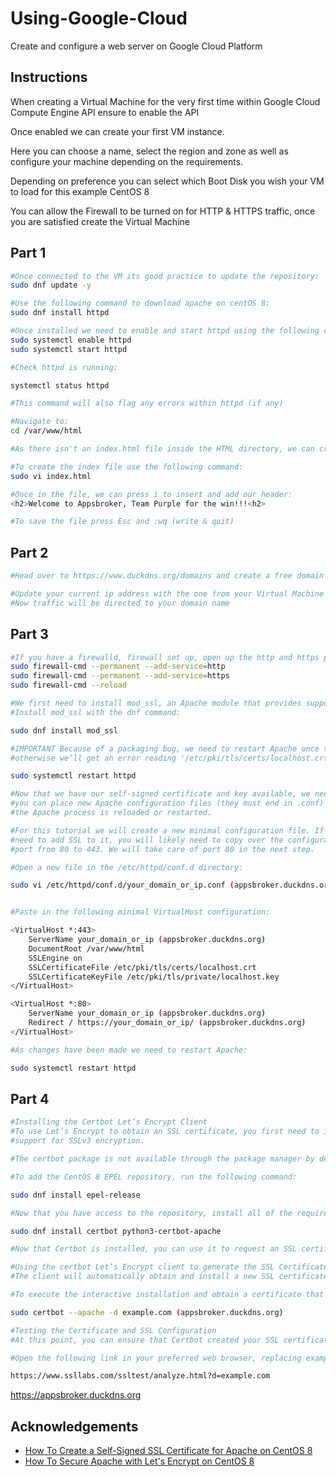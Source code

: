 # Using-Google-Cloud

Create and configure a web server on Google Cloud Platform

## Instructions
When creating a Virtual Machine for the very first time within Google Cloud Compute Engine API ensure to enable the API

Once enabled we can create your first VM instance. 

Here you can choose a name, select the region and zone as well as configure your machine depending on the requirements.

Depending on preference you can select which Boot Disk you wish your VM to load for this example CentOS 8

You can allow the Firewall to be turned on for HTTP & HTTPS traffic, once you are satisfied create the Virtual Machine





## Part 1



```bash
#Once connected to the VM its good practice to update the repository: 
sudo dnf update -y

```

```bash
#Use the following command to download apache on centOS 8: 
sudo dnf install httpd
```

```bash
#Once installed we need to enable and start httpd using the following command:
sudo systemctl enable httpd
sudo systemctl start httpd

```

```bash
#Check httpd is running: 

systemctl status httpd 

#This command will also flag any errors within httpd (if any)
```

```bash
#Navigate to: 
cd /var/www/html 

```

```bash
#As there isn't an index.html file inside the HTML directory, we can create one and input our header for our web page.
```

```bash
#To create the index file use the following command: 
sudo vi index.html 
```

```bash
#Once in the file, we can press i to insert and add our header:
<h2>Welcome to Appsbroker, Team Purple for the win!!!<h2>
```

```bash
#To save the file press Esc and :wq (write & quit)
```
## Part 2
```bash
#Head over to https://www.duckdns.org/domains and create a free domain
```

```bash
#Update your current ip address with the one from your Virtual Machine 
#Now traffic will be directed to your domain name
```
## Part 3
```bash
#If you have a firewalld, firewall set up, open up the http and https ports:
sudo firewall-cmd --permanent --add-service=http
sudo firewall-cmd --permanent --add-service=https
sudo firewall-cmd --reload

```

```bash
#We first need to install mod_ssl, an Apache module that provides support for SSL encryption.
#Install mod_ssl with the dnf command:

sudo dnf install mod_ssl
```

```bash
#IMPORTANT Because of a packaging bug, we need to restart Apache once to properly generate the default SSL certificate and key, 
#otherwise we’ll get an error reading '/etc/pki/tls/certs/localhost.crt' does not exist or is empty.

sudo systemctl restart httpd
```

```bash
#Now that we have our self-signed certificate and key available, we need to update our Apache configuration to use them. On CentOS, 
#you can place new Apache configuration files (they must end in .conf) into /etc/httpd/conf.d and they will be loaded the next time 
#the Apache process is reloaded or restarted.

#For this tutorial we will create a new minimal configuration file. If you already have an Apache <Virtualhost> set up and just 
#need to add SSL to it, you will likely need to copy over the configuration lines that start with SSL, and switch the VirtualHost 
#port from 80 to 443. We will take care of port 80 in the next step.

#Open a new file in the /etc/httpd/conf.d directory:

sudo vi /etc/httpd/conf.d/your_domain_or_ip.conf (appsbroker.duckdns.org)

```

```bash

#Paste in the following minimal VirtualHost configuration:

<VirtualHost *:443>
    ServerName your_domain_or_ip (appsbroker.duckdns.org)
    DocumentRoot /var/www/html
    SSLEngine on
    SSLCertificateFile /etc/pki/tls/certs/localhost.crt
    SSLCertificateKeyFile /etc/pki/tls/private/localhost.key
</VirtualHost>

<VirtualHost *:80>
    ServerName your_domain_or_ip (appsbroker.duckdns.org)
    Redirect / https://your_domain_or_ip/ (appsbroker.duckdns.org)
</VirtualHost>

```

```bash
#As changes have been made we need to restart Apache:

sudo systemctl restart httpd
```
## Part 4
```bash
#Installing the Certbot Let’s Encrypt Client
#To use Let’s Encrypt to obtain an SSL certificate, you first need to install Certbot and mod_ssl, an Apache module that provides 
#support for SSLv3 encryption.

#The certbot package is not available through the package manager by default. You will need to enable the EPEL repository to install Certbot.

#To add the CentOS 8 EPEL repository, run the following command:

sudo dnf install epel-release
```

```bash
#Now that you have access to the repository, install all of the required packages:

sudo dnf install certbot python3-certbot-apache
```

```bash
#Now that Certbot is installed, you can use it to request an SSL certificate for your domain.

#Using the certbot Let’s Encrypt client to generate the SSL Certificate for Apache automates many of the steps in the process. 
#The client will automatically obtain and install a new SSL certificate that is valid for the domains you provide as parameters.

#To execute the interactive installation and obtain a certificate that covers only a single domain, run the certbot command with:

sudo certbot --apache -d example.com (appsbroker.duckdns.org)
```

```bash
#Testing the Certificate and SSL Configuration
#At this point, you can ensure that Certbot created your SSL certificate correctly by using the SSL Server Test from the cloud security company Qualys.

#Open the following link in your preferred web browser, replacing example.com with your domain:

https://www.ssllabs.com/ssltest/analyze.html?d=example.com
```

https://appsbroker.duckdns.org

## Acknowledgements

 - [How To Create a Self-Signed SSL Certificate for Apache on CentOS 8](https://www.digitalocean.com/community/tutorials/how-to-create-a-self-signed-ssl-certificate-for-apache-on-centos-8)
 - [How To Secure Apache with Let's Encrypt on CentOS 8](https://www.digitalocean.com/community/tutorials/how-to-secure-apache-with-let-s-encrypt-on-centos-8)


